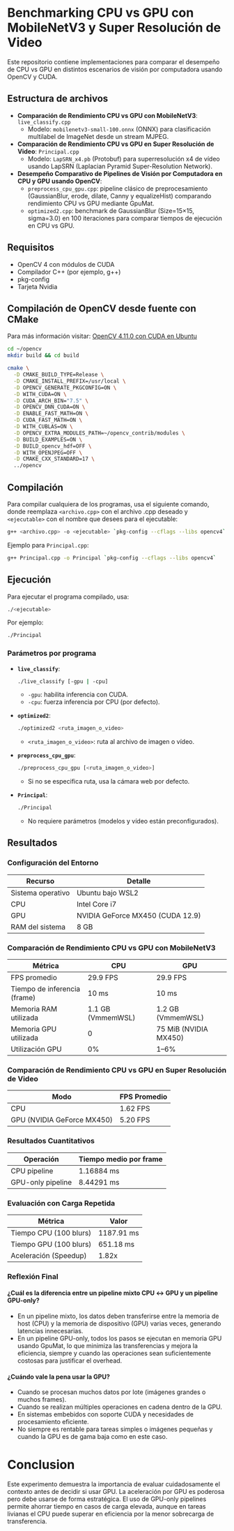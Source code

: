 # Benchmarking CPU vs GPU con MobileNetV3 y Super Resolución de Video

Este repositorio contiene implementaciones para comparar el desempeño de CPU vs GPU en distintos escenarios de visión por computadora usando OpenCV y CUDA.

## Estructura de archivos

- **Comparación de Rendimiento CPU vs GPU con MobileNetV3**: `live_classify.cpp`
  - Modelo: `mobilenetv3-small-100.onnx` (ONNX) para clasificación multilabel de ImageNet desde un stream MJPEG.
- **Comparación de Rendimiento CPU vs GPU en Super Resolución de Video**: `Principal.cpp`
  - Modelo: `LapSRN_x4.pb` (Protobuf) para superresolución x4 de vídeo usando LapSRN (Laplacian Pyramid Super-Resolution Network).
- **Desempeño Comparativo de Pipelines de Visión por Computadora en CPU y GPU usando OpenCV**:
  - `preprocess_cpu_gpu.cpp`: pipeline clásico de preprocesamiento (GaussianBlur, erode, dilate, Canny y equalizeHist) comparando rendimiento CPU vs GPU mediante GpuMat.
  - `optimized2.cpp`: benchmark de GaussianBlur (Size=15×15, sigma=3.0) en 100 iteraciones para comparar tiempos de ejecución en CPU vs GPU.

## Requisitos

- OpenCV 4 con módulos de CUDA
- Compilador C++ (por ejemplo, g++)
- pkg-config
- Tarjeta Nvidia

## Compilación de OpenCV desde fuente con CMake
Para más información visitar: [OpenCV 4.11.0 con CUDA en Ubuntu](https://www.notion.so/OpenCV-4-11-0-con-CUDA-en-Ubuntu-21dae96cf28d808e9631d1836ad3214b?source=copy_link) 

```bash
cd ~/opencv
mkdir build && cd build
```

```bash
cmake \
  -D CMAKE_BUILD_TYPE=Release \
  -D CMAKE_INSTALL_PREFIX=/usr/local \
  -D OPENCV_GENERATE_PKGCONFIG=ON \
  -D WITH_CUDA=ON \
  -D CUDA_ARCH_BIN="7.5" \
  -D OPENCV_DNN_CUDA=ON \
  -D ENABLE_FAST_MATH=ON \
  -D CUDA_FAST_MATH=ON \
  -D WITH_CUBLAS=ON \
  -D OPENCV_EXTRA_MODULES_PATH=~/opencv_contrib/modules \
  -D BUILD_EXAMPLES=ON \
  -D BUILD_opencv_hdf=OFF \
  -D WITH_OPENJPEG=OFF \
  -D CMAKE_CXX_STANDARD=17 \
  ../opencv
```

## Compilación

Para compilar cualquiera de los programas, usa el siguiente comando, donde reemplaza `<archivo.cpp>` con el archivo .cpp deseado y `<ejecutable>` con el nombre que desees para el ejecutable:

```bash
g++ <archivo.cpp> -o <ejecutable> `pkg-config --cflags --libs opencv4`
```

Ejemplo para `Principal.cpp`:

```bash
g++ Principal.cpp -o Principal `pkg-config --cflags --libs opencv4`
```

## Ejecución

Para ejecutar el programa compilado, usa:

```bash
./<ejecutable>
```

Por ejemplo:

```bash
./Principal
```

### Parámetros por programa

- **`live_classify`**:  
  ```bash
  ./live_classify [-gpu | -cpu]
  ```
  - `-gpu`: habilita inferencia con CUDA.  
  - `-cpu`: fuerza inferencia por CPU (por defecto).

- **`optimized2`**:  
  ```bash
  ./optimized2 <ruta_imagen_o_video>
  ```
  - `<ruta_imagen_o_video>`: ruta al archivo de imagen o vídeo.

- **`preprocess_cpu_gpu`**:  
  ```bash
  ./preprocess_cpu_gpu [<ruta_imagen_o_video>]
  ```
  - Si no se especifica ruta, usa la cámara web por defecto.

- **`Principal`**:  
  ```bash
  ./Principal
  ```
  - No requiere parámetros (modelos y vídeo están preconfigurados).

## Resultados

### Configuración del Entorno

| Recurso            | Detalle                              |
|--------------------|--------------------------------------|
| Sistema operativo  | Ubuntu bajo WSL2                     |
| CPU                | Intel Core i7                        |
| GPU                | NVIDIA GeForce MX450 (CUDA 12.9)     |
| RAM del sistema    | 8 GB                                 |

### Comparación de Rendimiento CPU vs GPU con MobileNetV3

| Métrica                       | CPU                      | GPU                         |
|-------------------------------|--------------------------|-----------------------------|
| FPS promedio                  | 29.9 FPS                 | 29.9 FPS                    |
| Tiempo de inferencia (frame)  | 10 ms                    | 10 ms                       |
| Memoria RAM utilizada         | 1.1 GB (VmmemWSL)        | 1.2 GB (VmmemWSL)           |
| Memoria GPU utilizada         | 0                        | 75 MiB (NVIDIA MX450)       |
| Utilización GPU               | 0%                       | 1–6%                        |

### Comparación de Rendimiento CPU vs GPU en Super Resolución de Video

| Modo                         | FPS Promedio |
|------------------------------|--------------|
| CPU                          | 1.62 FPS     |
| GPU (NVIDIA GeForce MX450)   | 5.20 FPS     |

### Resultados Cuantitativos

| Operación           | Tiempo medio por frame |
|---------------------|------------------------|
| CPU pipeline        | 1.16884 ms             |
| GPU-only pipeline   | 8.44291 ms             |

### Evaluación con Carga Repetida

| Métrica                  | Valor        |
|--------------------------|--------------|
| Tiempo CPU (100 blurs)   | 1187.91 ms   |
| Tiempo GPU (100 blurs)   | 651.18 ms    |
| Aceleración (Speedup)    | 1.82x        |

### Reflexión Final

#### ¿Cuál es la diferencia entre un pipeline mixto CPU ↔ GPU y un pipeline GPU-only?

- En un pipeline mixto, los datos deben transferirse entre la memoria de host (CPU) y la memoria de dispositivo (GPU) varias veces, generando latencias innecesarias.
- En un pipeline GPU-only, todos los pasos se ejecutan en memoria GPU usando GpuMat, lo que minimiza las transferencias y mejora la eficiencia, siempre y cuando las operaciones sean suficientemente costosas para justificar el overhead.

#### ¿Cuándo vale la pena usar la GPU?

- Cuando se procesan muchos datos por lote (imágenes grandes o muchos frames).
- Cuando se realizan múltiples operaciones en cadena dentro de la GPU.
- En sistemas embebidos con soporte CUDA y necesidades de procesamiento eficiente.
- No siempre es rentable para tareas simples o imágenes pequeñas y cuando la GPU es de gama baja como en este caso.


# Conclusion

Este experimento demuestra la importancia de evaluar cuidadosamente el contexto antes de decidir si usar GPU. La aceleración por GPU es poderosa pero debe usarse de forma estratégica. El uso de GPU-only pipelines permite ahorrar tiempo en casos de carga elevada, aunque en tareas livianas el CPU puede superar en eficiencia por la menor sobrecarga de transferencia.